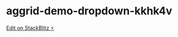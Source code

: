 # aggrid-demo-dropdown-kkhk4v

[Edit on StackBlitz ⚡️](https://stackblitz.com/edit/aggrid-demo-dropdown-kkhk4v)